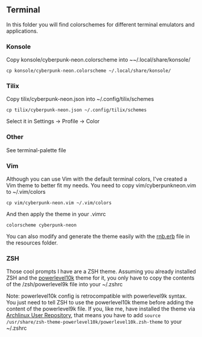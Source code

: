 ## Terminal

In this folder you will find colorschemes for different terminal emulators and applications.

### Konsole

Copy konsole/cyberpunk-neon.colorscheme into ~~/.local/share/konsole/

`cp konsole/cyberpunk-neon.colorscheme ~/.local/share/konsole/`

### Tilix

Copy tilix/cyberpunk-neon.json into ~/.config/tilix/schemes

`cp tilix/cyberpunk-neon.json ~/.config/tilix/schemes`

Select it in Settings -> Profile -> Color

### Other

See terminal-palette file

### Vim

Although you can use Vim with the default terminal colors, I've created a Vim theme to better fit my needs. You need to copy vim/cyberpunkneon.vim to ~/.vim/colors

`cp vim/cyberpunk-neon.vim ~/.vim/colors`

And then apply the theme in your .vimrc 

`colorscheme cyberpunk-neon`

You can also modify and generate the theme easily with the [rnb.erb](https://github.com/romainl/vim-rnb/) file in the resources folder.

### ZSH

Those cool prompts I have are a ZSH theme. Assuming you already installed ZSH and the [powerlevel10k](https://github.com/romkatv/powerlevel10k) theme for it, you only have to copy the contents of the /zsh/powerlevel9k file into your ~/.zshrc 

Note: powerlevel10k config is retrocompatible with powerlevel9k syntax. You just need to tell ZSH to use the powerlevel10k theme before adding the content of the powerlevel9k file. If you, like me, have installed the theme via [Archlinux User Repository](https://aur.archlinux.org/packages/zsh-theme-powerlevel10k-git/), that means you have to add `source /usr/share/zsh-theme-powerlevel10k/powerlevel10k.zsh-theme` to your ~/.zshrc
